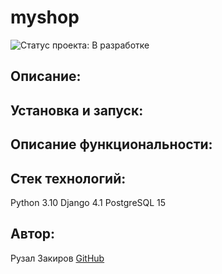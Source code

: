 # myshop
![Статус проекта: В разработке](https://img.shields.io/badge/%D0%A1%D1%82%D0%B0%D1%82%D1%83%D1%81-%D0%92%20%D1%80%D0%B0%D0%B7%D1%80%D0%B0%D0%B1%D0%BE%D1%82%D0%BA%D0%B5-brightgreen.svg)

## Описание:

## Установка и запуск:

## Описание функциональности:

## Стек технологий:
Python 3.10
Django 4.1
PostgreSQL 15

## Автор:
Рузал Закиров [GitHub](https://github.com/Ruzal-Z/)

